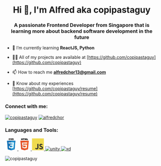 <h1 align="center">Hi 👋, I'm Alfred aka copipastaguy</h1>
<h3 align="center">A passionate Frontend Developer from Singapore that is learning more about backend software development in the future</h3>

- 🌱 I’m currently learning **ReactJS, Python**

- 👨‍💻 All of my projects are available at [https://github.com/copipastaguy](https://github.com/copipastaguy)

- 📫 How to reach me **alfredchor13@gmail.com**

- 📄 Know about my experiences [https://github.com/copipastaguy/resume](https://github.com/copipastaguy/resume)

<h3 align="left">Connect with me:</h3>
<p align="left">
<a href="https://linkedin.com/in/copipastaguy" target="blank"><img align="center" src="https://raw.githubusercontent.com/rahuldkjain/github-profile-readme-generator/master/src/images/icons/Social/linked-in-alt.svg" alt="copipastaguy" height="30" width="40" /></a>
<a href="https://www.behance.net/alfredchor" target="blank"><img align="center" src="https://raw.githubusercontent.com/rahuldkjain/github-profile-readme-generator/master/src/images/icons/Social/behance.svg" alt="alfredchor" height="30" width="40" /></a>
</p>

<h3 align="left">Languages and Tools:</h3>
<p align="left"> <a href="https://www.w3schools.com/css/" target="_blank" rel="noreferrer"> <img src="https://raw.githubusercontent.com/devicons/devicon/master/icons/css3/css3-original-wordmark.svg" alt="css3" width="40" height="40"/> </a> <a href="https://www.w3.org/html/" target="_blank" rel="noreferrer"> <img src="https://raw.githubusercontent.com/devicons/devicon/master/icons/html5/html5-original-wordmark.svg" alt="html5" width="40" height="40"/> </a> <a href="https://developer.mozilla.org/en-US/docs/Web/JavaScript" target="_blank" rel="noreferrer"> <img src="https://raw.githubusercontent.com/devicons/devicon/master/icons/javascript/javascript-original.svg" alt="javascript" width="40" height="40"/> </a> <a href="https://unity.com/" target="_blank" rel="noreferrer"> <img src="https://www.vectorlogo.zone/logos/unity3d/unity3d-icon.svg" alt="unity" width="40" height="40"/> </a> <a href="https://www.adobe.com/products/xd.html" target="_blank" rel="noreferrer"> <img src="https://cdn.worldvectorlogo.com/logos/adobe-xd.svg" alt="xd" width="40" height="40"/> </a> </p>

<p><img align="center" src="https://github-readme-stats.vercel.app/api/top-langs?username=copipastaguy&show_icons=true&locale=en&layout=compact" alt="copipastaguy" /></p>

